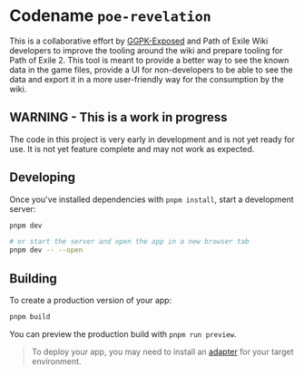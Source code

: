 # Codename `poe-revelation`

This is a collaborative effort by [GGPK-Exposed](https://github.com/ggpk-exposed) and Path of Exile Wiki developers to improve the tooling around the wiki and prepare tooling for Path of Exile 2. This tool is meant to provide a better way to see the known data in the game files, provide a UI for non-developers to be able to see the data and export it in a more user-friendly way for the consumption by the wiki.

## WARNING - This is a work in progress

The code in this project is very early in development and is not yet ready for use. It is not yet feature complete and may not work as expected.

## Developing

Once you've installed dependencies with `pnpm install`, start a development server:

```bash
pnpm dev

# or start the server and open the app in a new browser tab
pnpm dev -- --open
```

## Building

To create a production version of your app:

```bash
pnpm build
```

You can preview the production build with `pnpm run preview`.

> To deploy your app, you may need to install an [adapter](https://kit.svelte.dev/docs/adapters) for your target environment.